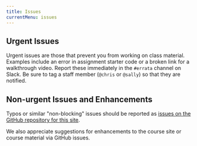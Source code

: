 ```yaml
---
title: Issues
currentMenu: issues
---
```


## Urgent Issues

Urgent issues are those that prevent you from working on class material. Examples include an error in assignment starter code or a broken link for a walkthrough video. Report these immediately in the `#errata` channel on Slack. Be sure to tag a staff member (`@chris` or `@sally`) so that they are notified.

## Non-urgent Issues and Enhancements

Typos or similar "non-blocking" issues should be reported as [issues on the GitHub repository for this site](https://github.com/LaunchCodeEducation/skills-back-end-java/issues).

We also appreciate suggestions for enhancements to the course site or course material via GitHub issues.
